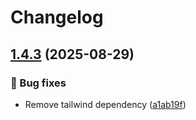 # Changelog

## [1.4.3](https://github.com/zincognity/astro-github-activity/compare/1.4.2...1.4.3) (2025-08-29)


### 🐛 Bug fixes

* Remove tailwind dependency ([a1ab19f](https://github.com/zincognity/astro-github-activity/commit/a1ab19ffeccddb4ba2f8f7cec24ec9636dfdbf97))
